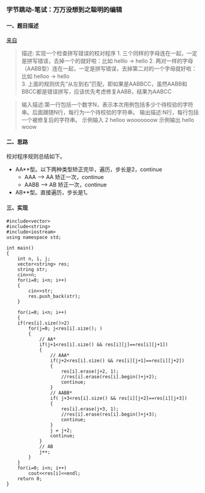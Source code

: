

### 字节跳动-笔试：万万没想到之聪明的编辑

#### 一、题目描述
[来自](https://www.nowcoder.com/questionTerminal/42852fd7045c442192fa89404ab42e92)
>描述: 实现一个检查拼写错误的校对程序
    1. 三个同样的字母连在一起，一定是拼写错误，去掉一个的就好啦：比如 helllo -> hello 
    2. 两对一样的字母（AABB型）连在一起，一定是拼写错误，去掉第二对的一个字母就好啦：比如 helloo -> hello   
    3. 上面的规则优先“从左到右”匹配，即如果是AABBCC，虽然AABB和BBCC都是错误拼写，应该优先考虑修复AABB，结果为AABCC   

>输入描述:第一行包括一个数字N，表示本次用例包括多少个待校验的字符串。后面跟随N行，每行为一个待校验的字符串。
输出描述:N行，每行包括一个被修复后的字符串。
示例输入
2
helloo
wooooooow
示例输出
hello
woow

#### 二、思路
校对程序规则总结如下。
- AA**型。以下两种类型矫正完毕，遍历，步长是2，continue
    - AAA --> AA 矫正一次，continue
    - AABB --> AB 矫正一次，continue
- AB**型。直接遍历，步长是1。

#### 三、实现
```
#include<vector>
#include<string>
#include<iostream>
using namespace std;

int main()
{
    int n, i, j;
    vector<string> res;
    string str;
    cin>>n;
    for(i=0; i<n; i++)        
    {
        cin>>str;
        res.push_back(str);
    }
    
    for(i=0; i<n; i++)
    {
    if(res[i].size()>2)
        for(j=0; j<res[i].size(); )
        {   
            // AA*
            if(j+1<res[i].size() && res[i][j]==res[i][j+1])
            {
                // AAA*
                if(j+2<res[i].size() && res[i][j+1]==res[i][j+2])
                {
                    res[i].erase(j+2, 1);
                    //res[i].erase(res[i].begin()+j+2);
                    continue;
                } 
                // AABB*
                if( j+3<res[i].size() && res[i][j+2]==res[i][j+3])
                {
                    res[i].erase(j+3, 1);
                    //res[i].erase(res[i].begin()+j+3);
                    continue;
                } 
                j = j+2;
                continue;
            }                                                                 
            // AB
            j++;
        }
    }
    for(i=0; i<n; i++)
        cout<<res[i]<<endl;
    return 0;
}
```
